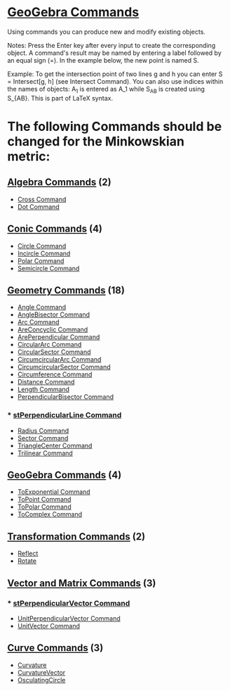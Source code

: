 # [GeoGebra Commands](https://wiki.geogebra.org/en/Commands)

Using commands you can produce new and modify existing objects. 

Notes: Press the Enter key after every input to create the corresponding object. A command's result may be named by entering a label followed by an equal sign (=). In the example below, the new point is named S.

Example: To get the intersection point of two lines g and h you can enter S = Intersect[g, h] (see Intersect Command).
You can also use indices within the names of objects: A<sub>1</sub> is entered as A_1 while S<sub>AB</sub> is created using S_{AB}. This is part of LaTeX syntax.

# The following Commands should be changed for the Minkowskian metric:

## [Algebra Commands](https://wiki.geogebra.org/en/Algebra_Commands) (2)
* [Cross Command](https://wiki.geogebra.org/en/Cross%20Command)
* [Dot Command](https://wiki.geogebra.org/en/Dot%20Command)

## [Conic Commands](https://wiki.geogebra.org/en/Conic_Commands) (4)
* [Circle Command](https://wiki.geogebra.org/en/Circle%20Command)
* [Incircle Command](https://wiki.geogebra.org/en/Incircle%20Command)
* [Polar Command](https://wiki.geogebra.org/en/Polar%20Command)
* [Semicircle Command](https://wiki.geogebra.org/en/Semicircle%20Command)

## [Geometry Commands](https://wiki.geogebra.org/en/Geometry_Commands) (18)
* [Angle Command](https://wiki.geogebra.org/en/Angle%20Command)
* [AngleBisector Command](https://wiki.geogebra.org/en/AngleBisector%20Command)
* [Arc Command](https://wiki.geogebra.org/en/Arc%20Command)
* [AreConcyclic Command](https://wiki.geogebra.org/en/AreConcyclic%20Command)
* [ArePerpendicular Command](https://wiki.geogebra.org/en/ArePerpendicular%20Command)
* [CircularArc Command](https://wiki.geogebra.org/en/CircularArc%20Command)
* [CircularSector Command](https://wiki.geogebra.org/en/CircularSector%20Command)
* [CircumcircularArc Command](https://wiki.geogebra.org/en/CircumcircularArc%20Command)
* [CircumcircularSector Command](https://wiki.geogebra.org/en/CircumcircularSector%20Command)
* [Circumference Command](https://wiki.geogebra.org/en/Circumference%20Command)
* [Distance Command](https://wiki.geogebra.org/en/Distance%20Command)
* [Length Command](https://wiki.geogebra.org/en/Length%20Command)
* [PerpendicularBisector Command](https://wiki.geogebra.org/en/PerpendicularBisector%20Command)
### * [stPerpendicularLine Command](https://github.com/probaxeoxebra/probaMinkoski/blob/master/Comandos/stPerpendicularLine_Command.md)
* [Radius Command](https://wiki.geogebra.org/en/Radius%20Command)
* [Sector Command](https://wiki.geogebra.org/en/Sector%20Command)
* [TriangleCenter Command](https://wiki.geogebra.org/en/TriangleCenter%20Command)
* [Trilinear Command](https://wiki.geogebra.org/en/Trilinear%20Command)

## [GeoGebra Commands](https://wiki.geogebra.org/en/GeoGebra_Commands) (4)
* [ToExponential Command](https://wiki.geogebra.org/en/Exponential_Command)
* [ToPoint Command](https://wiki.geogebra.org/en/ToPoint%20Command)
* [ToPolar Command](https://wiki.geogebra.org/en/ToPolar%20Command)
* [ToComplex Command](https://wiki.geogebra.org/en/ToComplex%20Command)

## [Transformation Commands](https://wiki.geogebra.org/en/Transformation_Commands) (2)
* [Reflect](https://wiki.geogebra.org/en/Reflect_Command)
* [Rotate](https://wiki.geogebra.org/en/Rotate_Command)

## [Vector and Matrix Commands](https://wiki.geogebra.org/en/Vector_and_Matrix_Commands) (3)
### * [stPerpendicularVector Command](https://github.com/probaxeoxebra/probaMinkoski/blob/master/Comandos/stPerpendicularVector_Command.md)
* [UnitPerpendicularVector Command](https://wiki.geogebra.org/en/UnitPerpendicularVector%20Command)
* [UnitVector Command](https://wiki.geogebra.org/en/UnitVector%20Command)

## [Curve Commands](https://wiki.geogebra.org/en/Curves) (3)
* [Curvature](https://wiki.geogebra.org/en/CurvatureVector_Command)
* [CurvatureVector](https://wiki.geogebra.org/en/CurvatureVector_Command)
* [OsculatingCircle](https://wiki.geogebra.org/en/OsculatingCircle_Command)




